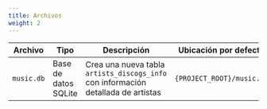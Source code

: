 ```yaml
---
title: Archivos
weight: 2
---
```


|Archivo|Tipo|Descripción|Ubicación por defecto|
|---|---|---|---|
|`music.db`|Base de datos SQLite|Crea una nueva tabla `artists_discogs_info` con información detallada de artistas|`{PROJECT_ROOT}/music.db`|